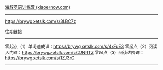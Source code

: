 [海叔英语训练营 (xiaoeknow.com)](https://appczi1hd8w6809.h5.xiaoeknow.com/p/course/ecourse/course_2bFgSB7WklFUhFMp29dhREoRkWL?type=2&type=2&share_user_id=u_6688f82a71421_SpDBFIF3JQ&entry=2&entry_type=2002&share_type=5)




---

https://brywg.xetslk.com/s/3LBC7z

往期链接



----

零起点（1）单词速成课：https://brywg.xetslk.com/s/4xFuE3
零起点（2）阅读入门课：https://brywg.xetslk.com/s/2JNRTZ
零起点（3）阅读进阶课：https://brywg.xetslk.com/s/1ZJ3rC


---

